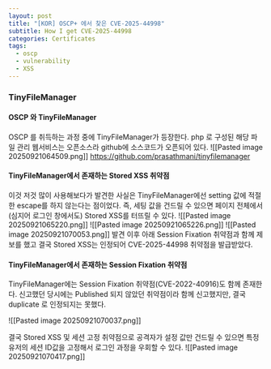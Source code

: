 ```yaml
---
layout: post
title: "[KOR] OSCP+ 에서 찾은 CVE-2025-44998"
subtitle: How I get CVE-2025-44998
categories: Certificates
tags:
  - oscp
  - vulnerability
  - XSS
---
```

### TinyFileManager

#### OSCP 와 TinyFileManager

OSCP 를 취득하는 과정 중에 TinyFileManager가 등장한다. php 로 구성된 해당 파일 관리 웹서비스는 오픈소스라 github에 소스코드가 오픈되어 있다.
![[Pasted image 20250921064509.png]]
https://github.com/prasathmani/tinyfilemanager


#### TinyFileManager에서 존재하는 Stored XSS 취약점

이것 저것 많이 사용해보다가 발견한 사실은 TinyFileManager에선 setting 값에 적절한 escape를 하지 않는다는 점이었다. 즉, 세팅 값을 건드릴 수 있으면 페이지 전체에서 (심지어 로그인 창에서도) Stored XSS를 터뜨릴 수 있다.
![[Pasted image 20250921065220.png]]
![[Pasted image 20250921065226.png]]
![[Pasted image 20250921070053.png]]
발견 이후 아래 Session Fixation 취약점과 함께 제보를 했고 결국 Stored XSS는 인정되어 CVE-2025-44998 취약점을 발급받았다.

#### TinyFileManager에서 존재하는 Session Fixation 취약점

TinyFileManager에는 Session Fixation 취약점(CVE-2022-40916)도 함께 존재한다. 신고했던 당시에는 Published 되지 않았던 취약점이라 함께 신고했지만, 결국 duplicate 로 인정되지는 못했다.

![[Pasted image 20250921070037.png]]

결국 Stored XSS 및 세션 고정 취약점으로 공격자가 설정 값만 건드릴 수 있으면 특정 유저의 세션 ID값을 고정해서 로그인 과정을 우회할 수 있다.
![[Pasted image 20250921070417.png]]

